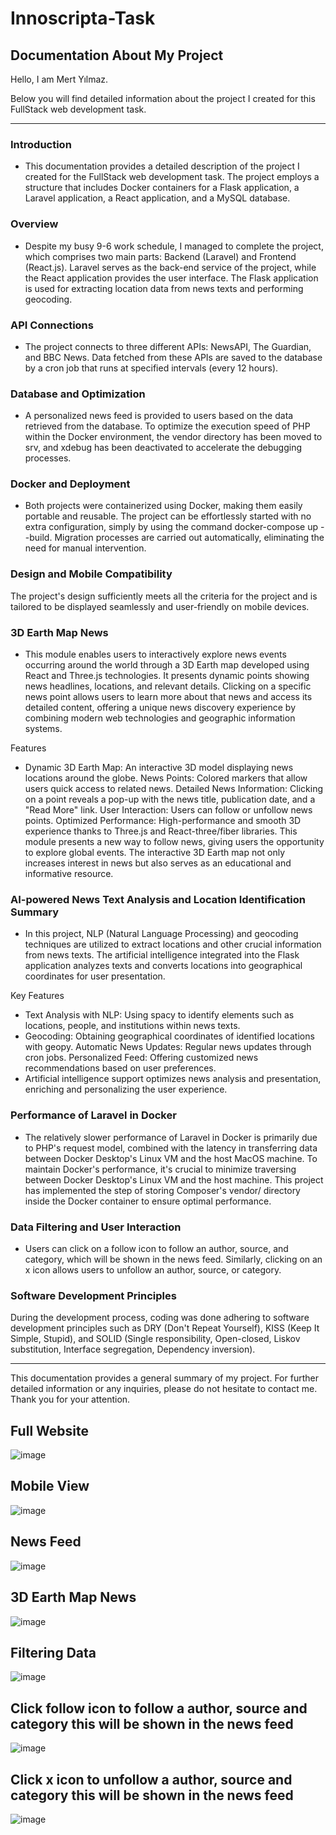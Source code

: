 # Innoscripta-Task

## Documentation About My Project
Hello, I am Mert Yılmaz.

Below you will find detailed information about the project I created for this FullStack web development task.

--------------------------------------------


### Introduction
- This documentation provides a detailed description of the project I created for the FullStack web development task. The project employs a structure that includes Docker containers for a Flask application, a Laravel application, a React application, and a MySQL database.

### Overview
- Despite my busy 9-6 work schedule, I managed to complete the project, which comprises two main parts: Backend (Laravel) and Frontend (React.js). Laravel serves as the back-end service of the project, while the React application provides the user interface. The Flask application is used for extracting location data from news texts and performing geocoding.

### API Connections
- The project connects to three different APIs: NewsAPI, The Guardian, and BBC News. Data fetched from these APIs are saved to the database by a cron job that runs at specified intervals (every 12 hours).

### Database and Optimization
- A personalized news feed is provided to users based on the data retrieved from the database. To optimize the execution speed of PHP within the Docker environment, the vendor directory has been moved to srv, and xdebug has been deactivated to accelerate the debugging processes.

### Docker and Deployment
- Both projects were containerized using Docker, making them easily portable and reusable. The project can be effortlessly started with no extra configuration, simply by using the command docker-compose up --build. Migration processes are carried out automatically, eliminating the need for manual intervention.

### Design and Mobile Compatibility
The project's design sufficiently meets all the criteria for the project and is tailored to be displayed seamlessly and user-friendly on mobile devices.


### 3D Earth Map News
- This module enables users to interactively explore news events occurring around the world through a 3D Earth map developed using React and Three.js technologies. It presents dynamic points showing news headlines, locations, and relevant details. Clicking on a specific news point allows users to learn more about that news and access its detailed content, offering a unique news discovery experience by combining modern web technologies and geographic information systems.

Features
- Dynamic 3D Earth Map: An interactive 3D model displaying news locations around the globe.
News Points: Colored markers that allow users quick access to related news.
Detailed News Information: Clicking on a point reveals a pop-up with the news title, publication date, and a "Read More" link.
User Interaction: Users can follow or unfollow news points.
Optimized Performance: High-performance and smooth 3D experience thanks to Three.js and React-three/fiber libraries.
This module presents a new way to follow news, giving users the opportunity to explore global events. The interactive 3D Earth map not only increases interest in news but also serves as an educational and informative resource.


### AI-powered News Text Analysis and Location Identification Summary
- In this project, NLP (Natural Language Processing) and geocoding techniques are utilized to extract locations and other crucial information from news texts. The artificial intelligence integrated into the Flask application analyzes texts and converts locations into geographical coordinates for user presentation.

Key Features
- Text Analysis with NLP: Using spacy to identify elements such as locations, people, and institutions within news texts.
- Geocoding: Obtaining geographical coordinates of identified locations with geopy.
Automatic News Updates: Regular news updates through cron jobs.
Personalized Feed: Offering customized news recommendations based on user preferences.
- Artificial intelligence support optimizes news analysis and presentation, enriching and personalizing the user experience.

### Performance of Laravel in Docker
- The relatively slower performance of Laravel in Docker is primarily due to PHP's request model, combined with the latency in transferring data between Docker Desktop's Linux VM and the host MacOS machine. To maintain Docker's performance, it's crucial to minimize traversing between Docker Desktop's Linux VM and the host machine. This project has implemented the step of storing Composer's vendor/ directory inside the Docker container to ensure optimal performance.

### Data Filtering and User Interaction
- Users can click on a follow icon to follow an author, source, and category, which will be shown in the news feed. Similarly, clicking on an x icon allows users to unfollow an author, source, or category.

### Software Development Principles
During the development process, coding was done adhering to software development principles such as DRY (Don't Repeat Yourself), KISS (Keep It Simple, Stupid), and SOLID (Single responsibility, Open-closed, Liskov substitution, Interface segregation, Dependency inversion).
****
This documentation provides a general summary of my project. For further detailed information or any inquiries, please do not hesitate to contact me. Thank you for your attention.


## Full Website

![image](./documantation/screencapture-localhost-3000-2024-03-19-13_58_57.png)

## Mobile View

![image](./documantation/screencapture-localhost-3000-2024-03-19-14_31_32.png)

## News Feed

![image](./documantation/screencapture-localhost-3000-feed-2024-03-19-14_02_27.png)

## 3D Earth Map News

![image](./documantation/Screenshot-2024-03-19-141124.png)

## Filtering Data

![image](./documantation/Screenshot%202023-08-18%20215944.png)

## Click follow icon to follow a author, source and category this will be shown in the news feed

![image](./documantation/Screenshot%202023-08-18%20220024.png)

## Click x icon to unfollow a author, source and category this will be shown in the news feed

![image](./documantation/Screenshot%202023-08-18%20220134.png)